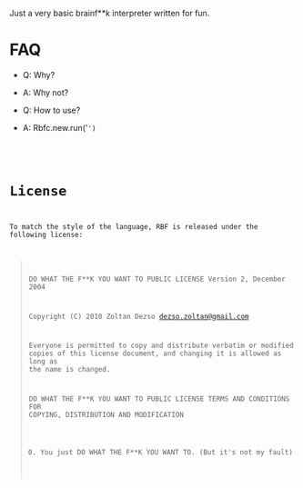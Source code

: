Just a very basic brainf**k interpreter written for fun.

# FAQ
* Q: Why?
* A: Why not?

* Q: How to use?
* A: Rbfc.new.run('<code>')

# License
To match the style of the language, RBF is released under the following license:

> DO WHAT THE F**K YOU WANT TO PUBLIC LICENSE 
> Version 2, December 2004 
>
> Copyright (C) 2010 Zoltan Dezso <dezso.zoltan@gmail.com> 
>
> Everyone is permitted to copy and distribute verbatim or modified 
> copies of this license document, and changing it is allowed as long 
> as the name is changed. 
>
> DO WHAT THE F**K YOU WANT TO PUBLIC LICENSE 
> TERMS AND CONDITIONS FOR COPYING, DISTRIBUTION AND MODIFICATION 
>
> 0. You just DO WHAT THE F**K YOU WANT TO. (But it's not my fault)
